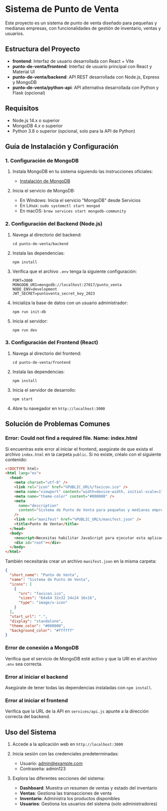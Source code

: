 # Sistema de Punto de Venta

Este proyecto es un sistema de punto de venta diseñado para pequeñas y medianas empresas, con funcionalidades de gestión de inventario, ventas y usuarios.

## Estructura del Proyecto

- **frontend**: Interfaz de usuario desarrollada con React + Vite
- **punto-de-venta/frontend**: Interfaz de usuario principal con React y Material UI
- **punto-de-venta/backend**: API REST desarrollada con Node.js, Express y MongoDB
- **punto-de-venta/python-api**: API alternativa desarrollada con Python y Flask (opcional)

## Requisitos

- Node.js 14.x o superior
- MongoDB 4.x o superior
- Python 3.8 o superior (opcional, solo para la API de Python)

## Guía de Instalación y Configuración

### 1. Configuración de MongoDB

1. Instala MongoDB en tu sistema siguiendo las instrucciones oficiales:
   - [Instalación de MongoDB](https://docs.mongodb.com/manual/installation/)

2. Inicia el servicio de MongoDB:
   - En Windows: Inicia el servicio "MongoDB" desde Servicios
   - En Linux: `sudo systemctl start mongod`
   - En macOS: `brew services start mongodb-community`

### 2. Configuración del Backend (Node.js)

1. Navega al directorio del backend:
   ```
   cd punto-de-venta/backend
   ```

2. Instala las dependencias:
   ```
   npm install
   ```

3. Verifica que el archivo `.env` tenga la siguiente configuración:
   ```
   PORT=3000
   MONGODB_URI=mongodb://localhost:27017/punto_venta
   NODE_ENV=development
   JWT_SECRET=puntoventa_secret_key_2023
   ```

4. Inicializa la base de datos con un usuario administrador:
   ```
   npm run init-db
   ```

5. Inicia el servidor:
   ```
   npm run dev
   ```

### 3. Configuración del Frontend (React)

1. Navega al directorio del frontend:
   ```
   cd punto-de-venta/frontend
   ```

2. Instala las dependencias:
   ```
   npm install
   ```

3. Inicia el servidor de desarrollo:
   ```
   npm start
   ```

4. Abre tu navegador en `http://localhost:3000`

## Solución de Problemas Comunes

### Error: Could not find a required file. Name: index.html

Si encuentras este error al iniciar el frontend, asegúrate de que exista el archivo `index.html` en la carpeta `public`. Si no existe, créalo con el siguiente contenido:

```html
<!DOCTYPE html>
<html lang="es">
  <head>
    <meta charset="utf-8" />
    <link rel="icon" href="%PUBLIC_URL%/favicon.ico" />
    <meta name="viewport" content="width=device-width, initial-scale=1" />
    <meta name="theme-color" content="#000000" />
    <meta
      name="description"
      content="Sistema de Punto de Venta para pequeñas y medianas empresas"
    />
    <link rel="manifest" href="%PUBLIC_URL%/manifest.json" />
    <title>Punto de Venta</title>
  </head>
  <body>
    <noscript>Necesitas habilitar JavaScript para ejecutar esta aplicación.</noscript>
    <div id="root"></div>
  </body>
</html>
```

También necesitarás crear un archivo `manifest.json` en la misma carpeta:

```json
{
  "short_name": "Punto de Venta",
  "name": "Sistema de Punto de Venta",
  "icons": [
    {
      "src": "favicon.ico",
      "sizes": "64x64 32x32 24x24 16x16",
      "type": "image/x-icon"
    }
  ],
  "start_url": ".",
  "display": "standalone",
  "theme_color": "#000000",
  "background_color": "#ffffff"
}
```

### Error de conexión a MongoDB

Verifica que el servicio de MongoDB esté activo y que la URI en el archivo `.env` sea correcta.

### Error al iniciar el backend

Asegúrate de tener todas las dependencias instaladas con `npm install`.

### Error al iniciar el frontend

Verifica que la URL de la API en `services/api.js` apunte a la dirección correcta del backend.

## Uso del Sistema

1. Accede a la aplicación web en `http://localhost:3000`

2. Inicia sesión con las credenciales predeterminadas:
   - Usuario: admin@example.com
   - Contraseña: admin123

3. Explora las diferentes secciones del sistema:
   - **Dashboard**: Muestra un resumen de ventas y estado del inventario
   - **Ventas**: Gestiona las transacciones de venta
   - **Inventario**: Administra los productos disponibles
   - **Usuarios**: Gestiona los usuarios del sistema (solo administradores)
